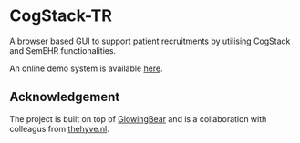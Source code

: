 # CogStack-TR
A browser based GUI to support patient recruitments by utilising CogStack and SemEHR functionalities.

An online demo system is available [here](http://napeasy.org/prui/).

## Acknowledgement
The project is built on top of [GlowingBear](https://github.com/thehyve/glowing-bear) and is a collaboration with colleagus from [thehyve.nl](http://thehyve.nl/).
